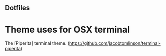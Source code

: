 ## Dotfiles

# Theme uses for OSX terminal 
The [Piperita] terminal theme. (https://github.com/jacobtomlinson/terminal-piperita)
